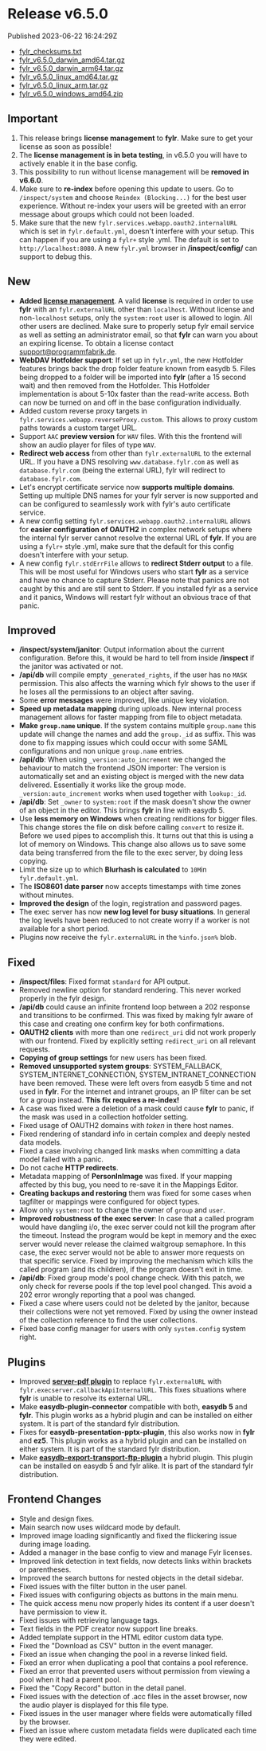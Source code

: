 
# Release v6.5.0

Published 2023-06-22 16:24:29Z

* [fylr_checksums.txt](https://s3.eu-central-1.wasabisys.com/fylr-releases/v6.5.0/fylr_checksums.txt)
* [fylr_v6.5.0_darwin_amd64.tar.gz](https://s3.eu-central-1.wasabisys.com/fylr-releases/v6.5.0/fylr_v6.5.0_darwin_amd64.tar.gz)
* [fylr_v6.5.0_darwin_arm64.tar.gz](https://s3.eu-central-1.wasabisys.com/fylr-releases/v6.5.0/fylr_v6.5.0_darwin_arm64.tar.gz)
* [fylr_v6.5.0_linux_amd64.tar.gz](https://s3.eu-central-1.wasabisys.com/fylr-releases/v6.5.0/fylr_v6.5.0_linux_amd64.tar.gz)
* [fylr_v6.5.0_linux_arm.tar.gz](https://s3.eu-central-1.wasabisys.com/fylr-releases/v6.5.0/fylr_v6.5.0_linux_arm.tar.gz)
* [fylr_v6.5.0_windows_amd64.zip](https://s3.eu-central-1.wasabisys.com/fylr-releases/v6.5.0/fylr_v6.5.0_windows_amd64.zip)

## Important

1. This release brings **license management** to **fylr**. Make sure to get your license as soon as possible!
1. The **license management is in beta testing**, in v6.5.0 you will have to actively enable it in the base config.
1. This possibility to run without license management will be **removed in v6.6.0**.
1. Make sure to **re-index** before opening this update to users. Go to `/inspect/system` and choose `Reindex (Blocking...)` for the best user experience. Without re-index your users will be greeted with an error message about groups which could not been loaded.
1. Make sure that the new `fylr.services.webapp.oauth2.internalURL` which is set in `fylr.default.yml`, doesn't interfere with your setup. This can happen if you are using a `fylr+` style .yml. The default is set to `http://localhost:8080`. A new `fylr.yml` browser in **/inspect/config/** can support to debug this. 

## New

* **Added [license management](https://docs.fylr.io/license-management)**. A valid **license** is required in order to use **fylr** with an `fylr.externalURL` other than `localhost`. Without license and non-`localhost` setups, only the `system:root` user is allowed to login. All other users are declined. Make sure to properly setup fylr email service as well as setting an administrator email, so that **fylr** can warn you about an expiring license. To obtain a license contact support@programmfabrik.de.
* **WebDAV Hotfolder support**:  If set up in `fylr.yml`, the new Hotfolder features brings back the drop folder feature known from easydb 5. Files being dropped to a folder will be imported into **fylr** (after a 15 second wait) and then removed from the Hotfolder. This Hotfolder implementation is about 5-10x faster than the read-write access. Both can now be turned on and off in the base configuration individually.
* Added custom reverse proxy targets in `fylr.services.webapp.reverseProxy.custom`. This allows to proxy custom paths towards a custom target URL.
* Support `AAC` **preview version** for `WAV` files. With this the frontend will show an audio player for files of type `WAV`.
* **Redirect web access** from other than `fylr.externalURL` to the external URL. If you have a DNS resolving `www.database.fylr.com` as well as `database.fylr.com` (being the external URL), fylr will redirect to `database.fylr.com`. 
* Let's encrypt certificate service now **supports multiple domains**. Setting up multiple DNS names for your fylr server is now supported and can be configured to seamlessly work with fylr's auto certificate service.
* A new config setting `fylr.services.webapp.oauth2.internalURL` allows for **easier configuration of OAUTH2** in complex network setups where the internal fylr server cannot resolve the external URL of **fylr**. If you are using a `fylr+` style .yml, make sure that the default for this config doesn't interfere with your setup.
* A new config `fylr.stdErrFile` allows to **redirect Stderr output** to a file. This will be most useful for Windows users who start **fylr** as a service and have no chance to capture Stderr. Please note that panics are not caught by this and are still sent to Stderr. If you installed fylr as a service and it panics, Windows will restart fylr without an obvious trace of that panic.

## Improved

* **/inspect/system/janitor**: Output information about the current configuration. Before this, it would be hard to tell from inside **/inspect** if the janitor was activated or not.
* **/api/db** will compile empty `_generated_rights`, if the user has no `MASK` permission. This also affects the warning which fylr shows to the user if he loses all the permissions to an object after saving.
* Some **error messages** were improved, like unique key violation.
* **Speed up metadata mapping** during uploads. New internal process management allows for faster mapping from file to object metadata.
* **Make `group.name` unique**. If the system contains multiple `group.name` this update will change the names and add the `group._id` as suffix. This was done to fix mapping issues which could occur with some SAML configurations and non unique `group.name` entries. 
* **/api/db**: When using `_version:auto_increment` we changed the behaviour to match the frontend JSON importer: The version is automatically set and an existing object is merged with the new data delivered. Essentially it works like the group mode. `_version:auto_increment` works when used together with `lookup:_id`.
* **/api/db**: Set `_owner` to `system:root` if the mask doesn't show the owner of an object in the editor. This brings **fylr** in line with easydb 5.
* Use **less memory on Windows** when creating renditions for bigger files. This change stores the file on disk before calling `convert` to resize it. Before we used pipes to accomplish this. It turns out that this is using a lot of memory on Windows. This change also allows us to save some data being transferred from the file to the exec server, by doing less copying.
* Limit the size up to which **Blurhash is calculated** to `10M`in `fylr.default.yml`.
* The **ISO8601 date parser** now accepts timestamps with time zones without minutes.
* **Improved the design** of the login, registration and password pages.
* The exec server has now **new log level for busy situations**. In general the log levels have been reduced to not create worry if a worker is not available for a short period.
* Plugins now receive the `fylr.externalURL` in the `%info.json%` blob.

## Fixed

* **/inspect/files**: Fixed format `standard` for API output.
* Removed newline option for standard rendering. This never worked properly in the fylr design.
* **/api/db** could cause an infinite frontend loop between a 202 response and transitions to be confirmed. This was fixed by making fylr aware of this case and creating one confirm key for both confirmations.
* **OAUTH2 clients** with more than one `redirect_uri` did not work properly with our frontend. Fixed by explicitly setting `redirect_uri` on all relevant requests.
* **Copying of group settings** for new users has been fixed.
* **Removed unsupported system groups**: SYSTEM_FALLBACK, SYSTEM_INTERNET_CONNECTION, SYSTEM_INTRANET_CONNECTION have been removed. These were left overs from easydb 5 time and not used in **fylr**. For the internet and intranet groups, an IP filter can be set for a group instead. **This fix requires a re-index!**
* A case was fixed were a deletion of a mask could cause **fylr** to panic, if the mask was used in a collection hotfolder setting.
* Fixed usage of OAUTH2 domains with *token* in there host names.
* Fixed rendering of standard info in certain complex and deeply nested data models.
* Fixed a case involving changed link masks when committing a data model failed with a panic.
* Do not cache **HTTP redirects**.
* Metadata mapping of **PersonInImage** was fixed. If your mapping affected by this bug, you need to re-save it in the Mappings Editor.
* **Creating backups and restoring** them was fixed for some cases when tagfilter or mappings were configured for object types.
* Allow only `system:root` to change the owner of `group` and `user`.
* **Improved robustness of the exec server**: In case that a called program would have dangling i/o, the exec server could not kill the program after the timeout. Instead the program would be kept in memory and the exec server would never release the claimed waitgroup semaphore. In this case, the exec server would not be able to answer more requests on that specific service. Fixed by improving the mechanism which kills the called program (and its children), if the program doesn't exit in time.
* **/api/db**: Fixed group mode's pool change check. With this patch, we only check for reverse pools if the top level pool changed. This avoid a 202 error wrongly reporting that a pool was changed.
* Fixed a case where users could not be deleted by the janitor, because their collections were not yet removed. Fixed by using the owner instead of the collection reference to find the user collections.
* Fixed base config manager for users with only `system.config` system right.

## Plugins

* Improved [**server-pdf plugin**](https://github.com/programmfabrik/fylr-plugin-server-pdf/releases) to replace `fylr.externalURL` with `fylr.execserver.callbackApiInternalURL`. This fixes situations where **fylr** is unable to resolve its external URL.
* Make **easydb-plugin-connector** compatible with both, **easydb 5** and **fylr**. This plugin works as a hybrid plugin and can be installed on either system. It is part of the standard fylr distribution.
* Fixes for **easydb-presentation-pptx-plugin**, this also works now in **fylr** and **ez5**. This plugin works as a hybrid plugin and can be installed on either system. It is part of the standard fylr distribution.
* Make [**easydb-export-transport-ftp-plugin**](https://github.com/programmfabrik/easydb-export-transport-ftp-plugin) a hybrid plugin. This plugin can be installed on easydb 5 and fylr alike. It is part of the standard fylr distribution.

## Frontend Changes
- Style and design fixes.
- Main search now uses wildcard mode by default.
- Improved image loading significantly and fixed the flickering issue during image loading.
- Added a manager in the base config to view and manage Fylr licenses.
- Improved link detection in text fields, now detects links within brackets or parentheses.
- Improved the search buttons for nested objects in the detail sidebar.
- Fixed issues with the filter button in the user panel.
- Fixed issues with configuring objects as buttons in the main menu.
- The quick access menu now properly hides its content if a user doesn't have permission to view it.
- Fixed issues with retrieving language tags.
- Text fields in the PDF creator now support line breaks.
- Added template support in the HTML editor custom data type.
- Fixed the "Download as CSV" button in the event manager.
- Fixed an issue when changing the pool in a reverse linked field.
- Fixed an error when duplicating a pool that contains a pool reference.
- Fixed an error that prevented users without permission from viewing a pool when it had a parent pool.
- Fixed the "Copy Record" button in the detail panel.
- Fixed issues with the detection of .acc files in the asset browser, now the audio player is displayed for this file type.
- Fixed issues in the user manager where fields were automatically filled by the browser.
- Fixed an issue where custom metadata fields were duplicated each time they were edited.
